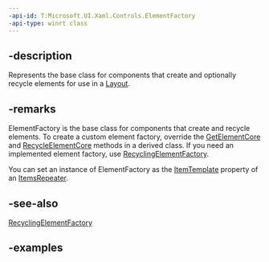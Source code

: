 ```yaml
---
-api-id: T:Microsoft.UI.Xaml.Controls.ElementFactory
-api-type: winrt class
---
```


## -description

Represents the base class for components that create and optionally recycle elements for use in a [Layout](layout.md).

## -remarks

ElementFactory is the base class for components that create and recycle elements. To create a custom element factory, override the [GetElementCore](elementfactory_getelementcore_2147345951.md) and [RecycleElementCore](elementfactory_recycleelementcore_1833106651.md) methods in a derived class. If you need an implemented element factory, use [RecyclingElementFactory](recyclingelementfactory.md).

You can set an instance of ElementFactory as the [ItemTemplate](itemsrepeater_itemtemplate.md) property of an [ItemsRepeater](itemsrepeater.md).

## -see-also

[RecyclingElementFactory](recyclingelementfactory.md)

## -examples

